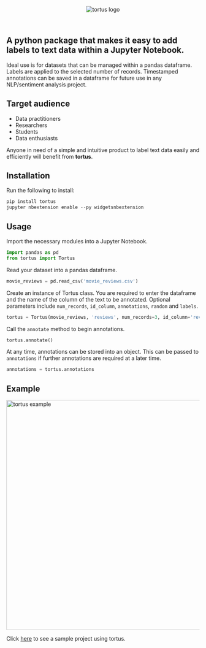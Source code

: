<p align='center'>
    <img src='https://raw.githubusercontent.com/SiphuLangeni/tortus/master/src/tortus/Images/tortus_logo.svg?sanitize=true' alt='tortus logo' />
</p>
<br>

## A python package that makes it easy to add labels to text data within a Jupyter Notebook.

Ideal use is for datasets that can be managed within a pandas dataframe. Labels are applied to the selected number of records. Timestamped annotations can be saved in a dataframe for future use in any NLP/sentiment analysis project.

## Target audience  
 * Data practitioners
 * Researchers
 * Students
 * Data enthusiasts

Anyone in need of a simple and intuitive product to label text data easily and efficiently will benefit from **tortus**.  


## Installation

Run the following to install:
```python
pip install tortus
jupyter nbextension enable --py widgetsnbextension
```

## Usage
Import the necessary modules into a Jupyter Notebook.  

```python
import pandas as pd
from tortus import Tortus
```  

Read your dataset into a pandas dataframe.  

```python
movie_reviews = pd.read_csv('movie_reviews.csv')
```  

Create an instance of Tortus class. You are required to enter the dataframe and the name 
of the column of the text to be annotated. Optional parameters include ``num_records``, 
``id_column``, ``annotations``, ``random`` and ``labels``.  

```python
tortus = Tortus(movie_reviews, 'reviews', num_records=3, id_column='review_id')
```  

Call the ``annotate`` method to begin annotations.  

```python
tortus.annotate()
```  

At any time, annotations can be stored into an object. This can be passed to ``annotations`` if further
annotations are required at a later time.  

```python
annotations = tortus.annotations
```  

## Example
<img src='https://media.giphy.com/media/eFZVzxe5I2OyeaOFei/giphy.gif' width='600' alt='tortus example' /> 

<br>

Click [here](https://github.com/SiphuLangeni/tortus/tree/master/sample_project) to see a sample project using tortus.

